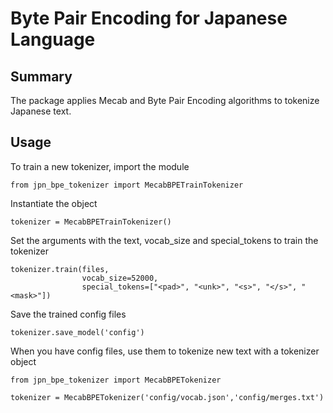 # Byte Pair Encoding for Japanese Language

## Summary
The package applies Mecab and Byte Pair Encoding algorithms to tokenize Japanese text.

## Usage
To train a new tokenizer, import the module
```
from jpn_bpe_tokenizer import MecabBPETrainTokenizer
```

Instantiate the object
```
tokenizer = MecabBPETrainTokenizer()
```

Set the arguments with the text, vocab_size and special_tokens to train the tokenizer
```
tokenizer.train(files,
                vocab_size=52000,
                special_tokens=["<pad>", "<unk>", "<s>", "</s>", "<mask>"])
```

Save the trained config files
```
tokenizer.save_model('config')
```

When you have config files, use them to tokenize new text with a tokenizer object
```
from jpn_bpe_tokenizer import MecabBPETokenizer

tokenizer = MecabBPETokenizer('config/vocab.json','config/merges.txt')
```
